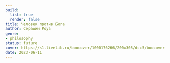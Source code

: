 ```yaml
---
build:
  list: true
  render: false
title: Человек против Бога
author: Серафим Роуз
genre:
- philosophy
status: future
cover: https://s1.livelib.ru/boocover/1000176266/200x305/dcc5/boocover.jpg
date: 2023-06-11
---
```


